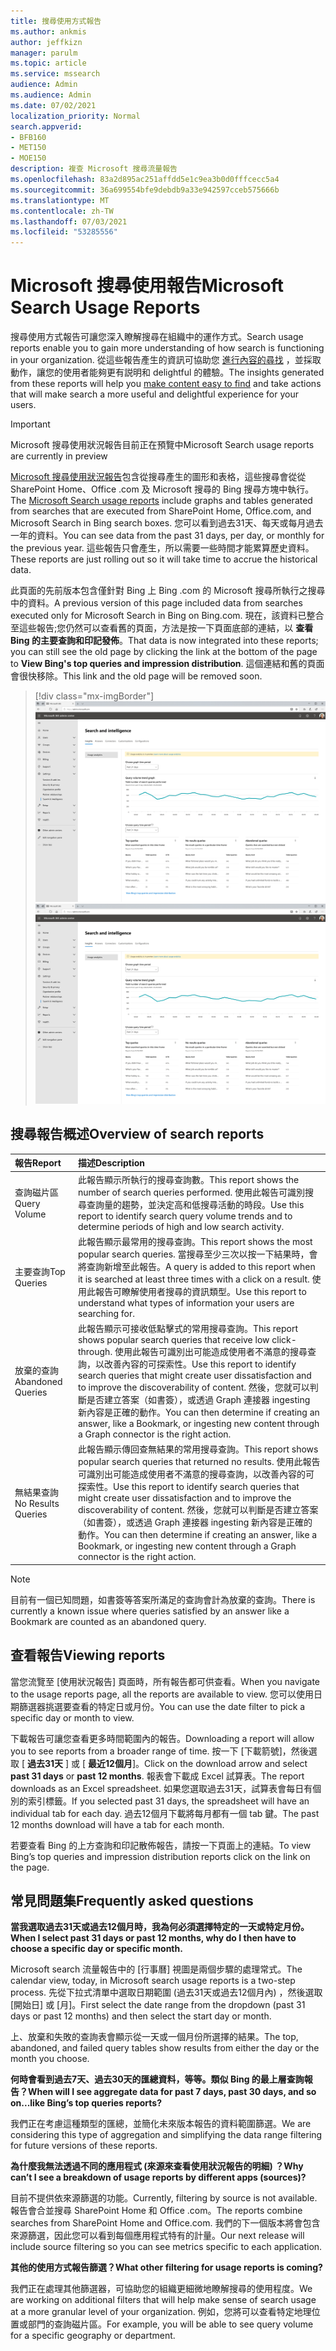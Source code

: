 ```yaml
---
title: 搜尋使用方式報告
ms.author: ankmis
author: jeffkizn
manager: parulm
ms.topic: article
ms.service: mssearch
audience: Admin
ms.audience: Admin
ms.date: 07/02/2021
localization_priority: Normal
search.appverid:
- BFB160
- MET150
- MOE150
description: 複查 Microsoft 搜尋流量報告
ms.openlocfilehash: 83a2d895ac251affdd5e1c9ea3b0d0fffcecc5a4
ms.sourcegitcommit: 36a699554bfe9debdb9a33e942597cceb575666b
ms.translationtype: MT
ms.contentlocale: zh-TW
ms.lasthandoff: 07/03/2021
ms.locfileid: "53285556"
---
```

# <a name="microsoft-search-usage-reports"></a><span data-ttu-id="1bdb0-103">Microsoft 搜尋使用報告</span><span class="sxs-lookup"><span data-stu-id="1bdb0-103">Microsoft Search Usage Reports</span></span>

<span data-ttu-id="1bdb0-104">搜尋使用方式報告可讓您深入瞭解搜尋在組織中的運作方式。</span><span class="sxs-lookup"><span data-stu-id="1bdb0-104">Search usage reports enable you to gain more understanding of how search is functioning in your organization.</span></span> <span data-ttu-id="1bdb0-105">從這些報告產生的資訊可協助您 [進行內容的尋找](./make-content-easy-to-find.md) ，並採取動作，讓您的使用者能夠更有説明和 delightful 的體驗。</span><span class="sxs-lookup"><span data-stu-id="1bdb0-105">The insights generated from these reports will help you [make content easy to find](./make-content-easy-to-find.md) and take actions that will make search a more useful and delightful experience for your users.</span></span>

> [!IMPORTANT]
> <span data-ttu-id="1bdb0-106">Microsoft 搜尋使用狀況報告目前正在預覽中</span><span class="sxs-lookup"><span data-stu-id="1bdb0-106">Microsoft Search usage reports are currently in preview</span></span>

<span data-ttu-id="1bdb0-107">[Microsoft 搜尋使用狀況報告](https://admin.microsoft.com/Adminportal/Home?#/MicrosoftSearch/insights)包含從搜尋產生的圖形和表格，這些搜尋會從從 SharePoint Home、Office .com 及 Microsoft 搜尋的 Bing 搜尋方塊中執行。</span><span class="sxs-lookup"><span data-stu-id="1bdb0-107">The [Microsoft Search usage reports](https://admin.microsoft.com/Adminportal/Home?#/MicrosoftSearch/insights) include graphs and tables generated from searches that are executed from SharePoint Home, Office.com, and Microsoft Search in Bing search boxes.</span></span> <span data-ttu-id="1bdb0-108">您可以看到過去31天、每天或每月過去一年的資料。</span><span class="sxs-lookup"><span data-stu-id="1bdb0-108">You can see data from the past 31 days, per day, or monthly for the previous year.</span></span> <span data-ttu-id="1bdb0-109">這些報告只會產生，所以需要一些時間才能累算歷史資料。</span><span class="sxs-lookup"><span data-stu-id="1bdb0-109">These reports are just rolling out so it will take time to accrue the historical data.</span></span>

<span data-ttu-id="1bdb0-110">此頁面的先前版本包含僅針對 Bing 上 Bing .com 的 Microsoft 搜尋所執行之搜尋中的資料。</span><span class="sxs-lookup"><span data-stu-id="1bdb0-110">A previous version of this page included data from searches executed only for Microsoft Search in Bing on Bing.com.</span></span> <span data-ttu-id="1bdb0-111">現在，該資料已整合至這些報告;您仍然可以查看舊的頁面，方法是按一下頁面底部的連結，以 **查看 Bing 的主要查詢和印記發佈**。</span><span class="sxs-lookup"><span data-stu-id="1bdb0-111">That data is now integrated into these reports; you can still see the old page by clicking the link at the bottom of the page to **View Bing's top queries and impression distribution**.</span></span> <span data-ttu-id="1bdb0-112">這個連結和舊的頁面會很快移除。</span><span class="sxs-lookup"><span data-stu-id="1bdb0-112">This link and the old page will be removed soon.</span></span>

> [!div class="mx-imgBorder"]
> <span data-ttu-id="1bdb0-113">![搜尋使用方式報告儀表板](media/usage-reports/usage_reports_v2.png)</span><span class="sxs-lookup"><span data-stu-id="1bdb0-113">![Search usage reports dashboard](media/usage-reports/usage_reports_v2.png)</span></span>

## <a name="overview-of-search-reports"></a><span data-ttu-id="1bdb0-114">搜尋報告概述</span><span class="sxs-lookup"><span data-stu-id="1bdb0-114">Overview of search reports</span></span>

| <span data-ttu-id="1bdb0-115">報告</span><span class="sxs-lookup"><span data-stu-id="1bdb0-115">Report</span></span> | <span data-ttu-id="1bdb0-116">描述</span><span class="sxs-lookup"><span data-stu-id="1bdb0-116">Description</span></span> |
|:-----|:-----|
|<span data-ttu-id="1bdb0-117">查詢磁片區</span><span class="sxs-lookup"><span data-stu-id="1bdb0-117">Query Volume</span></span>|<span data-ttu-id="1bdb0-118">此報告顯示所執行的搜尋查詢數。</span><span class="sxs-lookup"><span data-stu-id="1bdb0-118">This report shows the number of search queries performed.</span></span> <span data-ttu-id="1bdb0-119">使用此報告可識別搜尋查詢量的趨勢，並決定高和低搜尋活動的時段。</span><span class="sxs-lookup"><span data-stu-id="1bdb0-119">Use this report to identify search query volume trends and to determine periods of high and low search activity.</span></span>|
|<span data-ttu-id="1bdb0-120">主要查詢</span><span class="sxs-lookup"><span data-stu-id="1bdb0-120">Top Queries</span></span>|<span data-ttu-id="1bdb0-121">此報告顯示最常用的搜尋查詢。</span><span class="sxs-lookup"><span data-stu-id="1bdb0-121">This report shows the most popular search queries.</span></span> <span data-ttu-id="1bdb0-122">當搜尋至少三次以按一下結果時，會將查詢新增至此報告。</span><span class="sxs-lookup"><span data-stu-id="1bdb0-122">A query is added to this report when it is searched at least three times with a click on a result.</span></span> <span data-ttu-id="1bdb0-123">使用此報告可瞭解使用者搜尋的資訊類型。</span><span class="sxs-lookup"><span data-stu-id="1bdb0-123">Use this report to understand what types of information your users are searching for.</span></span>|
|<span data-ttu-id="1bdb0-124">放棄的查詢</span><span class="sxs-lookup"><span data-stu-id="1bdb0-124">Abandoned Queries</span></span>|<span data-ttu-id="1bdb0-125">此報告顯示可接收低點擊式的常用搜尋查詢。</span><span class="sxs-lookup"><span data-stu-id="1bdb0-125">This report shows popular search queries that receive low click-through.</span></span> <span data-ttu-id="1bdb0-126">使用此報告可識別出可能造成使用者不滿意的搜尋查詢，以改善內容的可探索性。</span><span class="sxs-lookup"><span data-stu-id="1bdb0-126">Use this report to identify search queries that might create user dissatisfaction and to improve the discoverability of content.</span></span> <span data-ttu-id="1bdb0-127">然後，您就可以判斷是否建立答案（如書簽），或透過 Graph 連接器 ingesting 新內容是正確的動作。</span><span class="sxs-lookup"><span data-stu-id="1bdb0-127">You can then determine if creating an answer, like a Bookmark, or ingesting new content through a Graph connector is the right action.</span></span>|
|<span data-ttu-id="1bdb0-128">無結果查詢</span><span class="sxs-lookup"><span data-stu-id="1bdb0-128">No Results Queries</span></span>|<span data-ttu-id="1bdb0-129">此報告顯示傳回查無結果的常用搜尋查詢。</span><span class="sxs-lookup"><span data-stu-id="1bdb0-129">This report shows popular search queries that returned no results.</span></span> <span data-ttu-id="1bdb0-130">使用此報告可識別出可能造成使用者不滿意的搜尋查詢，以改善內容的可探索性。</span><span class="sxs-lookup"><span data-stu-id="1bdb0-130">Use this report to identify search queries that might create user dissatisfaction and to improve the discoverability of content.</span></span> <span data-ttu-id="1bdb0-131">然後，您就可以判斷是否建立答案（如書簽），或透過 Graph 連接器 ingesting 新內容是正確的動作。</span><span class="sxs-lookup"><span data-stu-id="1bdb0-131">You can then determine if creating an answer, like a Bookmark, or ingesting new content through a Graph connector is the right action.</span></span>|

>[!NOTE]
><span data-ttu-id="1bdb0-132">目前有一個已知問題，如書簽等答案所滿足的查詢會計為放棄的查詢。</span><span class="sxs-lookup"><span data-stu-id="1bdb0-132">There is currently a known issue where queries satisfied by an answer like a Bookmark are counted as an abandoned query.</span></span>

## <a name="viewing-reports"></a><span data-ttu-id="1bdb0-133">查看報告</span><span class="sxs-lookup"><span data-stu-id="1bdb0-133">Viewing reports</span></span>

<span data-ttu-id="1bdb0-134">當您流覽至 [使用狀況報告] 頁面時，所有報告都可供查看。</span><span class="sxs-lookup"><span data-stu-id="1bdb0-134">When you navigate to the usage reports page, all the reports are available to view.</span></span> <span data-ttu-id="1bdb0-135">您可以使用日期篩選器挑選要查看的特定日或月份。</span><span class="sxs-lookup"><span data-stu-id="1bdb0-135">You can use the date filter to pick a specific day or month to view.</span></span>

<span data-ttu-id="1bdb0-136">下載報告可讓您查看更多時間範圍內的報告。</span><span class="sxs-lookup"><span data-stu-id="1bdb0-136">Downloading a report will allow you to see reports from a broader range of time.</span></span> <span data-ttu-id="1bdb0-137">按一下 [下載箭號]，然後選取 [ **過去31天** ] 或 [ **最近12個月**]。</span><span class="sxs-lookup"><span data-stu-id="1bdb0-137">Click on the download arrow and select **past 31 days** or **past 12 months**.</span></span> <span data-ttu-id="1bdb0-138">報表會下載成 Excel 試算表。</span><span class="sxs-lookup"><span data-stu-id="1bdb0-138">The report downloads as an Excel spreadsheet.</span></span> <span data-ttu-id="1bdb0-139">如果您選取過去31天，試算表會每日有個別的索引標籤。</span><span class="sxs-lookup"><span data-stu-id="1bdb0-139">If you selected past 31 days, the spreadsheet will have an individual tab for each day.</span></span> <span data-ttu-id="1bdb0-140">過去12個月下載將每月都有一個 tab 鍵。</span><span class="sxs-lookup"><span data-stu-id="1bdb0-140">The past 12 months download will have a tab for each month.</span></span>

<span data-ttu-id="1bdb0-141">若要查看 Bing 的上方查詢和印記散佈報告，請按一下頁面上的連結。</span><span class="sxs-lookup"><span data-stu-id="1bdb0-141">To view Bing’s top queries and impression distribution reports click on the link on the page.</span></span>

## <a name="frequently-asked-questions"></a><span data-ttu-id="1bdb0-142">常見問題集</span><span class="sxs-lookup"><span data-stu-id="1bdb0-142">Frequently asked questions</span></span>

<span data-ttu-id="1bdb0-143">**當我選取過去31天或過去12個月時，我為何必須選擇特定的一天或特定月份。**</span><span class="sxs-lookup"><span data-stu-id="1bdb0-143">**When I select past 31 days or past 12 months, why do I then have to choose a specific day or specific month.**</span></span>

<span data-ttu-id="1bdb0-144">Microsoft search 流量報告中的 [行事曆] 視圖是兩個步驟的處理常式。</span><span class="sxs-lookup"><span data-stu-id="1bdb0-144">The calendar view, today, in Microsoft search usage reports is a two-step process.</span></span> <span data-ttu-id="1bdb0-145">先從下拉式清單中選取日期範圍 (過去31天或過去12個月內) ，然後選取 [開始日] 或 [月]。</span><span class="sxs-lookup"><span data-stu-id="1bdb0-145">First select the date range from the dropdown (past 31 days or past 12 months) and then select the start day or month.</span></span>

<span data-ttu-id="1bdb0-146">上、放棄和失敗的查詢表會顯示從一天或一個月份所選擇的結果。</span><span class="sxs-lookup"><span data-stu-id="1bdb0-146">The top, abandoned, and failed query tables show results from either the day or the month you choose.</span></span>

<span data-ttu-id="1bdb0-147">**何時會看到過去7天、過去30天的匯總資料，等等。類似 Bing 的最上層查詢報告？**</span><span class="sxs-lookup"><span data-stu-id="1bdb0-147">**When will I see aggregate data for past 7 days, past 30 days, and so on...like Bing’s top queries reports?**</span></span>

<span data-ttu-id="1bdb0-148">我們正在考慮這種類型的匯總，並簡化未來版本報告的資料範圍篩選。</span><span class="sxs-lookup"><span data-stu-id="1bdb0-148">We are considering this type of aggregation and simplifying the data range filtering for future versions of these reports.</span></span>

<span data-ttu-id="1bdb0-149">**為什麼我無法透過不同的應用程式 (來源來查看使用狀況報告的明細) ？**</span><span class="sxs-lookup"><span data-stu-id="1bdb0-149">**Why can’t I see a breakdown of usage reports by different apps (sources)?**</span></span>

<span data-ttu-id="1bdb0-150">目前不提供依來源篩選的功能。</span><span class="sxs-lookup"><span data-stu-id="1bdb0-150">Currently, filtering by source is not available.</span></span> <span data-ttu-id="1bdb0-151">報告會合並搜尋 SharePoint Home 和 Office .com。</span><span class="sxs-lookup"><span data-stu-id="1bdb0-151">The reports combine searches from SharePoint Home and Office.com.</span></span> <span data-ttu-id="1bdb0-152">我們的下一個版本將會包含來源篩選，因此您可以看到每個應用程式特有的計量。</span><span class="sxs-lookup"><span data-stu-id="1bdb0-152">Our next release will include source filtering so you can see metrics specific to each application.</span></span>

<span data-ttu-id="1bdb0-153">**其他的使用方式報告篩選？**</span><span class="sxs-lookup"><span data-stu-id="1bdb0-153">**What other filtering for usage reports is coming?**</span></span>

<span data-ttu-id="1bdb0-154">我們正在處理其他篩選器，可協助您的組織更細微地瞭解搜尋的使用程度。</span><span class="sxs-lookup"><span data-stu-id="1bdb0-154">We are working on additional filters that will help make sense of search usage at a more granular level of your organization.</span></span> <span data-ttu-id="1bdb0-155">例如，您將可以查看特定地理位置或部門的查詢磁片區。</span><span class="sxs-lookup"><span data-stu-id="1bdb0-155">For example, you will be able to see query volume for a specific geography or department.</span></span>
